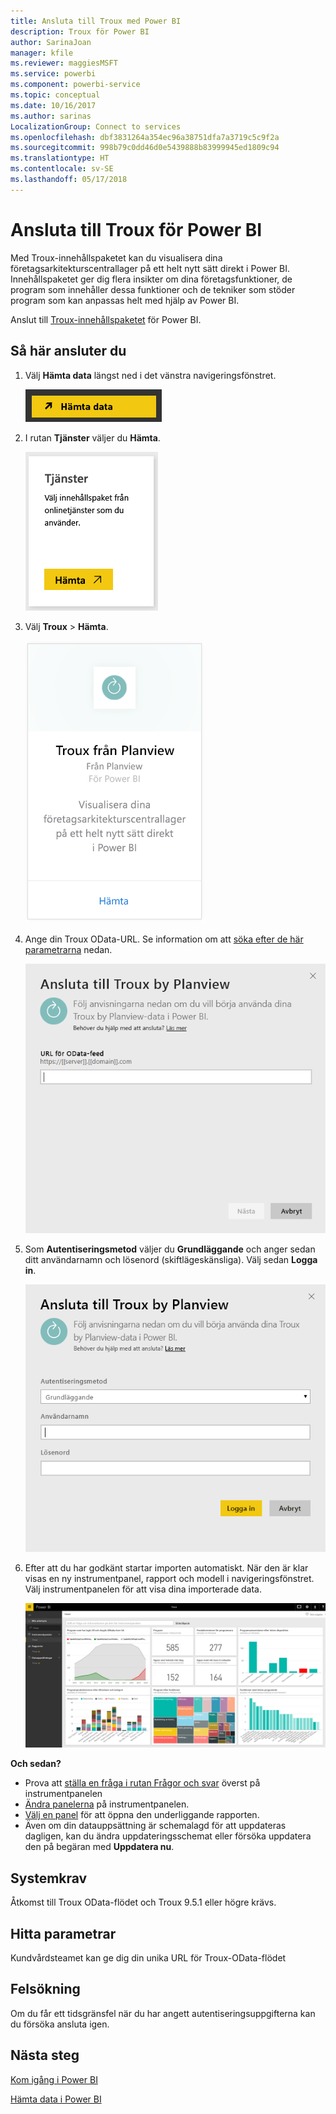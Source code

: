 ```yaml
---
title: Ansluta till Troux med Power BI
description: Troux för Power BI
author: SarinaJoan
manager: kfile
ms.reviewer: maggiesMSFT
ms.service: powerbi
ms.component: powerbi-service
ms.topic: conceptual
ms.date: 10/16/2017
ms.author: sarinas
LocalizationGroup: Connect to services
ms.openlocfilehash: dbf3831264a354ec96a38751dfa7a3719c5c9f2a
ms.sourcegitcommit: 998b79c0dd46d0e5439888b83999945ed1809c94
ms.translationtype: HT
ms.contentlocale: sv-SE
ms.lasthandoff: 05/17/2018
---
```

# <a name="connect-to-troux-for-power-bi"></a>Ansluta till Troux för Power BI
Med Troux-innehållspaketet kan du visualisera dina företagsarkitekturscentrallager på ett helt nytt sätt direkt i Power BI. Innehållspaketet ger dig flera insikter om dina företagsfunktioner, de program som innehåller dessa funktioner och de tekniker som stöder program som kan anpassas helt med hjälp av Power BI.

Anslut till [Troux-innehållspaketet](https://app.powerbi.com/getdata/services/troux) för Power BI.

## <a name="how-to-connect"></a>Så här ansluter du
1. Välj **Hämta data** längst ned i det vänstra navigeringsfönstret.
   
   ![](media/service-connect-to-troux/getdata.png)
2. I rutan **Tjänster** väljer du **Hämta**.
   
   ![](media/service-connect-to-troux/services.png)
3. Välj **Troux** \>  **Hämta**.
   
   ![](media/service-connect-to-troux/troux.png)
4. Ange din Troux OData-URL. Se information om att [söka efter de här parametrarna](#FindingParams) nedan.
   
   ![](media/service-connect-to-troux/params.png)
5. Som **Autentiseringsmetod** väljer du **Grundläggande** och anger sedan ditt användarnamn och lösenord (skiftlägeskänsliga). Välj sedan **Logga in**.
   
    ![](media/service-connect-to-troux/creds.png)
6. Efter att du har godkänt startar importen automatiskt. När den är klar visas en ny instrumentpanel, rapport och modell i navigeringsfönstret. Välj instrumentpanelen för att visa dina importerade data.
   
     ![](media/service-connect-to-troux/dashboard.png)

**Och sedan?**

* Prova att [ställa en fråga i rutan Frågor och svar](power-bi-q-and-a.md) överst på instrumentpanelen
* [Ändra panelerna](service-dashboard-edit-tile.md) på instrumentpanelen.
* [Välj en panel](service-dashboard-tiles.md) för att öppna den underliggande rapporten.
* Även om din datauppsättning är schemalagd för att uppdateras dagligen, kan du ändra uppdateringsschemat eller försöka uppdatera den på begäran med **Uppdatera nu**.

## <a name="system-requirements"></a>Systemkrav
Åtkomst till Troux OData-flödet och Troux 9.5.1 eller högre krävs.

<a name="FindingParams"></a>

## <a name="finding-parameters"></a>Hitta parametrar
Kundvårdsteamet kan ge dig din unika URL för Troux-OData-flödet

## <a name="troubleshooting"></a>Felsökning
Om du får ett tidsgränsfel när du har angett autentiseringsuppgifterna kan du försöka ansluta igen.

## <a name="next-steps"></a>Nästa steg
[Kom igång i Power BI](service-get-started.md)

[Hämta data i Power BI](service-get-data.md)

